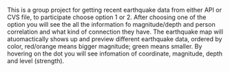 This is a group project for getting recent earthquake data from either API or CVS file, to participate choose option 1 or 2.
After choosing one of the option you will see the all the information fo magnitude/depth and person correlation and what kind of connection they have.
The earthquake map will atuomactically shows up and preview different earthquake data, ordered by color, red/orange means bigger magnitude; green means smaller.
By hovering on the dot you will see infomation of coordinate, magnitude, depth and level (strength). 
